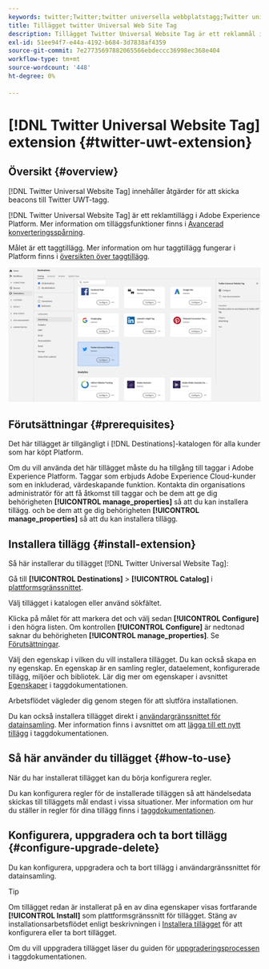 ```yaml
---
keywords: twitter;Twitter;twitter universella webbplatstagg;Twitter universell webbplatstagg;Twitter UWT-tagg;Twitter uwt;twitter uwt
title: Tillägget twitter Universal Web Site Tag
description: Tillägget Twitter Universal Website Tag är ett reklammål i Adobe Experience Platform. Mer information om tilläggsfunktionerna finns på tilläggssidan på Adobe Exchange.
exl-id: 51ee94f7-e44a-4192-b684-3d7838af4359
source-git-commit: 7e27735697882065566ebdeccc36998ec368e404
workflow-type: tm+mt
source-wordcount: '448'
ht-degree: 0%

---
```


# [!DNL Twitter Universal Website Tag] extension {#twitter-uwt-extension}

## Översikt {#overview}

[!DNL Twitter Universal Website Tag] innehåller åtgärder för att skicka beacons till Twitter UWT-tagg.

[!DNL Twitter Universal Website Tag] är ett reklamtillägg i Adobe Experience Platform. Mer information om tilläggsfunktioner finns i [Avancerad konverteringsspårning](https://business.twitter.com/en/solutions/twitter-ads/website-clicks/advanced-conversion-tracking.html).

Målet är ett taggtillägg. Mer information om hur taggtillägg fungerar i Platform finns i [översikten över taggtillägg](../launch-extensions/overview.md).

![Twitter Universal Website Tag Extension](../../assets/catalog/advertising/twitter-uwt/catalog.png)

## Förutsättningar {#prerequisites}

Det här tillägget är tillgängligt i [!DNL Destinations]-katalogen för alla kunder som har köpt Platform.

Om du vill använda det här tillägget måste du ha tillgång till taggar i Adobe Experience Platform. Taggar som erbjuds Adobe Experience Cloud-kunder som en inkluderad, värdeskapande funktion. Kontakta din organisations administratör för att få åtkomst till taggar och be dem att ge dig behörigheten **[!UICONTROL manage_properties]** så att du kan installera tillägg. och be dem att ge dig behörigheten **[!UICONTROL manage_properties]** så att du kan installera tillägg.

## Installera tillägg {#install-extension}

Så här installerar du tillägget [!DNL Twitter Universal Website Tag]:

Gå till **[!UICONTROL Destinations]** > **[!UICONTROL Catalog]** i [plattformsgränssnittet](http://platform.adobe.com/).

Välj tillägget i katalogen eller använd sökfältet.

Klicka på målet för att markera det och välj sedan **[!UICONTROL Configure]** i den högra listen. Om kontrollen **[!UICONTROL Configure]** är nedtonad saknar du behörigheten **[!UICONTROL manage_properties]**. Se [Förutsättningar](#prerequisites).

Välj den egenskap i vilken du vill installera tillägget. Du kan också skapa en ny egenskap. En egenskap är en samling regler, dataelement, konfigurerade tillägg, miljöer och bibliotek. Lär dig mer om egenskaper i avsnittet [Egenskaper](../../../tags/ui/administration/companies-and-properties.md#properties-page) i taggdokumentationen.

Arbetsflödet vägleder dig genom stegen för att slutföra installationen.

Du kan också installera tillägget direkt i [användargränssnittet för datainsamling](https://experience.adobe.com/#/data-collection/). Mer information finns i avsnittet om att [lägga till ett nytt tillägg](../../../tags/ui/managing-resources/extensions/overview.md#add-a-new-extension) i taggdokumentationen.

## Så här använder du tillägget {#how-to-use}

När du har installerat tillägget kan du börja konfigurera regler.

Du kan konfigurera regler för de installerade tilläggen så att händelsedata skickas till tilläggets mål endast i vissa situationer. Mer information om hur du ställer in regler för dina tillägg finns i [taggdokumentationen](../../../tags/ui/managing-resources/rules.md).

## Konfigurera, uppgradera och ta bort tillägg {#configure-upgrade-delete}

Du kan konfigurera, uppgradera och ta bort tillägg i användargränssnittet för datainsamling.

>[!TIP]
>
>Om tillägget redan är installerat på en av dina egenskaper visas fortfarande **[!UICONTROL Install]** som plattformsgränssnitt för tillägget. Stäng av installationsarbetsflödet enligt beskrivningen i [Installera tillägget](#install-extension) för att konfigurera eller ta bort tillägget.

Om du vill uppgradera tillägget läser du guiden för [uppgraderingsprocessen](../../../tags/ui/managing-resources/extensions/extension-upgrade.md) i taggdokumentationen.
